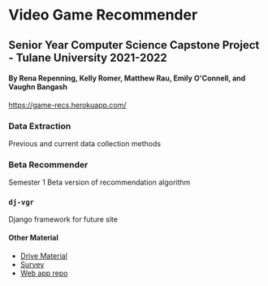 # Video Game Recommender

## Senior Year Computer Science Capstone Project - Tulane University 2021-2022
#### By Rena Repenning, Kelly Romer, Matthew Rau, Emily O'Connell, and Vaughn Bangash

https://game-recs.herokuapp.com/

### Data Extraction
Previous and current data collection methods

### Beta Recommender
Semester 1 Beta version of recommendation algorithm

### `dj-vgr`
Django framework for future site


#### Other Material
* [Drive Material](https://drive.google.com/drive/folders/19KwtEUCA-2fLwoioYA2kRA_X2MQ9wbcr)
* [Survey](https://docs.google.com/forms/d/e/1FAIpQLSdzG6ZxIopVBMJtyhvIyBLz-SLiOoCsYkS70g15r3aMgK5Sgg/viewform)
* [Web app repo](https://github.com/renarepenning/gamerecs_webapp)
